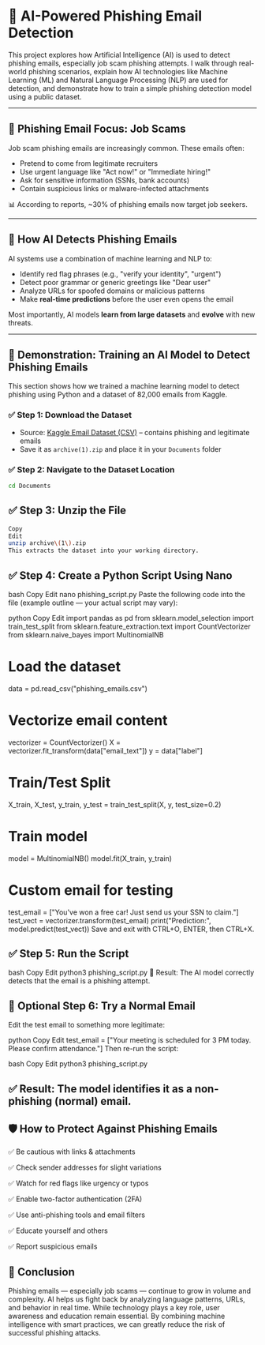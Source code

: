 # 🧠 AI-Powered Phishing Email Detection

This project explores how Artificial Intelligence (AI) is used to detect phishing emails, especially job scam phishing attempts. I walk through real-world phishing scenarios, explain how AI technologies like Machine Learning (ML) and Natural Language Processing (NLP) are used for detection, and demonstrate how to train a simple phishing detection model using a public dataset.

---

## 🎯 Phishing Email Focus: Job Scams

Job scam phishing emails are increasingly common. These emails often:

- Pretend to come from legitimate recruiters
- Use urgent language like "Act now!" or "Immediate hiring!"
- Ask for sensitive information (SSNs, bank accounts)
- Contain suspicious links or malware-infected attachments

📊 According to reports, ~30% of phishing emails now target job seekers.

---

## 🤖 How AI Detects Phishing Emails

AI systems use a combination of machine learning and NLP to:

- Identify red flag phrases (e.g., "verify your identity", "urgent")
- Detect poor grammar or generic greetings like "Dear user"
- Analyze URLs for spoofed domains or malicious patterns
- Make **real-time predictions** before the user even opens the email

Most importantly, AI models **learn from large datasets** and **evolve** with new threats.

---

## 🧪 Demonstration: Training an AI Model to Detect Phishing Emails

This section shows how we trained a machine learning model to detect phishing using Python and a dataset of 82,000 emails from Kaggle.

### ✅ Step 1: Download the Dataset

- Source: [Kaggle Email Dataset (CSV)](https://kaggle.com) – contains phishing and legitimate emails
- Save it as `archive(1).zip` and place it in your `Documents` folder

### ✅ Step 2: Navigate to the Dataset Location

```bash
cd Documents

```

## ✅ Step 3: Unzip the File
``` bash
Copy
Edit
unzip archive\(1\).zip
This extracts the dataset into your working directory.

```

## ✅ Step 4: Create a Python Script Using Nano
bash
Copy
Edit
nano phishing_script.py
Paste the following code into the file (example outline — your actual script may vary):

python
Copy
Edit
import pandas as pd
from sklearn.model_selection import train_test_split
from sklearn.feature_extraction.text import CountVectorizer
from sklearn.naive_bayes import MultinomialNB

# Load the dataset
data = pd.read_csv("phishing_emails.csv")

# Vectorize email content
vectorizer = CountVectorizer()
X = vectorizer.fit_transform(data["email_text"])
y = data["label"]

# Train/Test Split
X_train, X_test, y_train, y_test = train_test_split(X, y, test_size=0.2)

# Train model
model = MultinomialNB()
model.fit(X_train, y_train)

# Custom email for testing
test_email = ["You've won a free car! Just send us your SSN to claim."]
test_vect = vectorizer.transform(test_email)
print("Prediction:", model.predict(test_vect))
Save and exit with CTRL+O, ENTER, then CTRL+X.

## ✅ Step 5: Run the Script
bash
Copy
Edit
python3 phishing_script.py
🎯 Result: The AI model correctly detects that the email is a phishing attempt.

## 🔁 Optional Step 6: Try a Normal Email
Edit the test email to something more legitimate:

python
Copy
Edit
test_email = ["Your meeting is scheduled for 3 PM today. Please confirm attendance."]
Then re-run the script:

bash
Copy
Edit
python3 phishing_script.py
## ✅ Result: The model identifies it as a non-phishing (normal) email.

## 🛡️ How to Protect Against Phishing Emails
✅ Be cautious with links & attachments

✅ Check sender addresses for slight variations

✅ Watch for red flags like urgency or typos

✅ Enable two-factor authentication (2FA)

✅ Use anti-phishing tools and email filters

✅ Educate yourself and others

✅ Report suspicious emails

## 📌 Conclusion
Phishing emails — especially job scams — continue to grow in volume and complexity. AI helps us fight back by analyzing language patterns, URLs, and behavior in real time. While technology plays a key role, user awareness and education remain essential. By combining machine intelligence with smart practices, we can greatly reduce the risk of successful phishing attacks.
